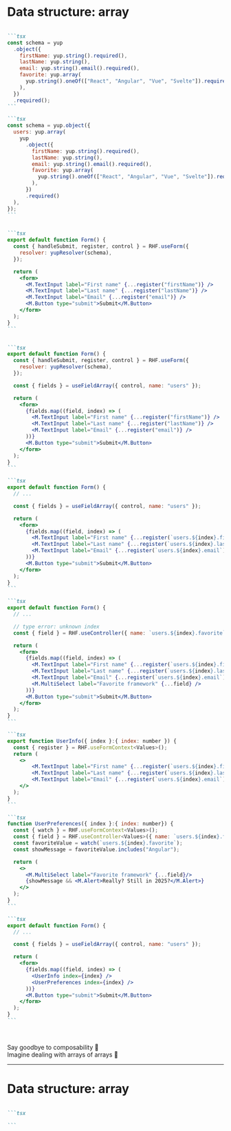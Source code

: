 
# Data structure: array

````md magic-move

```tsx
const schema = yup
  .object({
    firstName: yup.string().required(),
    lastName: yup.string(),
    email: yup.string().email().required(),
    favorite: yup.array(
      yup.string().oneOf(["React", "Angular", "Vue", "Svelte"]).required()
    ),
  })
  .required();
```

```tsx
const schema = yup.object({
  users: yup.array(
    yup
      .object({
        firstName: yup.string().required(),
        lastName: yup.string(),
        email: yup.string().email().required(),
        favorite: yup.array(
          yup.string().oneOf(["React", "Angular", "Vue", "Svelte"]).required()
        ),
      })
      .required()
  ),
});
```


```tsx
export default function Form() {
  const { handleSubmit, register, control } = RHF.useForm({
    resolver: yupResolver(schema),
  });

  return (
    <form>
      <M.TextInput label="First name" {...register("firstName")} />
      <M.TextInput label="Last name" {...register("lastName")} />
      <M.TextInput label="Email" {...register("email")} />
      <M.Button type="submit">Submit</M.Button>
    </form>
  );
}
```


```tsx
export default function Form() {
  const { handleSubmit, register, control } = RHF.useForm({
    resolver: yupResolver(schema),
  });

  const { fields } = useFieldArray({ control, name: "users" });

  return (
    <form>
      {fields.map((field, index) => (
        <M.TextInput label="First name" {...register("firstName")} />
        <M.TextInput label="Last name" {...register("lastName")} />
        <M.TextInput label="Email" {...register("email")} />
      ))}
      <M.Button type="submit">Submit</M.Button>
    </form>
  );
}
```

```tsx
export default function Form() {
  // ...

  const { fields } = useFieldArray({ control, name: "users" });

  return (
    <form>
      {fields.map((field, index) => (
        <M.TextInput label="First name" {...register(`users.${index}.firstName`)} />
        <M.TextInput label="Last name" {...register(`users.${index}.lastName`)} />
        <M.TextInput label="Email" {...register(`users.${index}.email`)} />
      ))}
      <M.Button type="submit">Submit</M.Button>
    </form>
  );
}
```

```tsx
export default function Form() {
  // ...

  // type error: unknown index
  const { field } = RHF.useController({ name: `users.${index}.favorite`, control });

  return (
    <form>
      {fields.map((field, index) => (
        <M.TextInput label="First name" {...register(`users.${index}.firstName`)} />
        <M.TextInput label="Last name" {...register(`users.${index}.lastName`)} />
        <M.TextInput label="Email" {...register(`users.${index}.email`)} />
        <M.MultiSelect label="Favorite framework" {...field} />
      ))}
      <M.Button type="submit">Submit</M.Button>
    </form>
  );
}
```

```tsx
export function UserInfo({ index }:{ index: number }) {
  const { register } = RHF.useFormContext<Values>();
  return (
    <>
        <M.TextInput label="First name" {...register(`users.${index}.firstName`)} />
        <M.TextInput label="Last name" {...register(`users.${index}.lastName`)} />
        <M.TextInput label="Email" {...register(`users.${index}.email`)} />
    </>
  );
}
```

```tsx
function UserPreferences({ index }:{ index: number}) {
  const { watch } = RHF.useFormContext<Values>();
  const { field } = RHF.useController<Values>({ name: `users.${index}.favorite` });
  const favoriteValue = watch(`users.${index}.favorite`);
  const showMessage = favoriteValue.includes("Angular");

  return (
    <>
      <M.MultiSelect label="Favorite framework" {...field}/>
      {showMessage && <M.Alert>Really? Still in 2025?</M.Alert>}
    </>
  );
}
```

```tsx
export default function Form() {
  // ...

  const { fields } = useFieldArray({ control, name: "users" });

  return (
    <form>
      {fields.map((field, index) => (
        <UserInfo index={index} />
        <UserPreferences index={index} />
      ))}
      <M.Button type="submit">Submit</M.Button>
    </form>
  );
}
```

````
<br>

<v-click at="9">Say goodbye to composability 👋</v-click>
<br>
<v-click at="10">Imagine dealing with arrays of arrays 🤔</v-click>

---

# Data structure: array

````md magic-move

```tsx

```

````